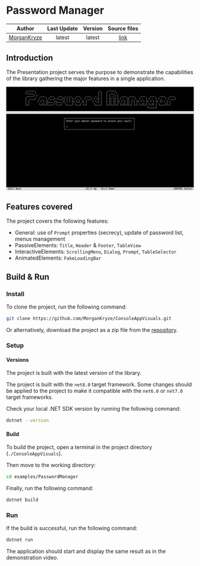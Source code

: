 # Password Manager

|                    Author                     | Last Update | Version |                                       Source files                                       |
| :-------------------------------------------: | :---------: | :-----: | :--------------------------------------------------------------------------------------: |
| [MorganKryze](https://github.com/MorganKryze) |   latest    | latest  | [link](https://github.com/MorganKryze/ConsoleAppVisuals/blob/main/examples/Presentation) |

## Introduction

The Presentation project serves the purpose to demonstrate the capabilities of the library gathering the major features in a single application.

![Demo](../assets/vid/gif/examples/password_manager.gif)

## Features covered

The project covers the following features:

- General: use of `Prompt` properties (secrecy), update of password list, menus management
- PassiveElements: `Title`, `Header` & `Footer`, `TableView`
- InteractiveElements: `ScrollingMenu`, `Dialog`, `Prompt`, `TableSelector`
- AnimatedElements: `FakeLoadingBar`

## Build & Run

### Install

To clone the project, run the following command:

```bash
git clone https://github.com/MorganKryze/ConsoleAppVisuals.git
```

Or alternatively, download the project as a zip file from the [repository](https://github.com/MorganKryze/ConsoleAppVisuals).

### Setup

#### Versions

The project is built with the latest version of the library.

The project is built with the `net8.0` target framework. Some changes should be applied to the project to make it compatible with the `net6.0` or `net7.0` target frameworks.

Check your local .NET SDK version by running the following command:

```bash
dotnet --version
```

#### Build

To build the project, open a terminal in the project directory (`./ConsoleAppVisuals`).

Then move to the working directory:

```bash
cd examples/PasswordManager
```

Finally, run the following command:

```bash
dotnet build
```

### Run

If the build is successful, run the following command:

```bash
dotnet run
```

The application should start and display the same result as in the demonstration video.
